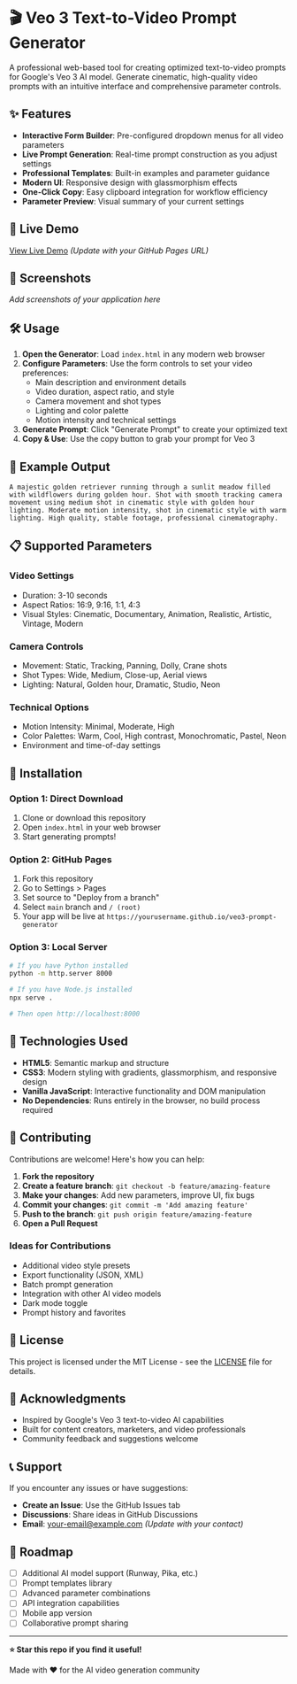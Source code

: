 # 🎬 Veo 3 Text-to-Video Prompt Generator

A professional web-based tool for creating optimized text-to-video prompts for Google's Veo 3 AI model. Generate cinematic, high-quality video prompts with an intuitive interface and comprehensive parameter controls.

## ✨ Features

- **Interactive Form Builder**: Pre-configured dropdown menus for all video parameters
- **Live Prompt Generation**: Real-time prompt construction as you adjust settings
- **Professional Templates**: Built-in examples and parameter guidance
- **Modern UI**: Responsive design with glassmorphism effects
- **One-Click Copy**: Easy clipboard integration for workflow efficiency
- **Parameter Preview**: Visual summary of your current settings

## 🚀 Live Demo

[View Live Demo](https://yourusername.github.io/veo3-prompt-generator) *(Update with your GitHub Pages URL)*

## 📱 Screenshots

*Add screenshots of your application here*

## 🛠️ Usage

1. **Open the Generator**: Load `index.html` in any modern web browser
2. **Configure Parameters**: Use the form controls to set your video preferences:
   - Main description and environment details
   - Video duration, aspect ratio, and style
   - Camera movement and shot types
   - Lighting and color palette
   - Motion intensity and technical settings
3. **Generate Prompt**: Click "Generate Prompt" to create your optimized text
4. **Copy & Use**: Use the copy button to grab your prompt for Veo 3

## 🎯 Example Output

```
A majestic golden retriever running through a sunlit meadow filled with wildflowers during golden hour. Shot with smooth tracking camera movement using medium shot in cinematic style with golden hour lighting. Moderate motion intensity, shot in cinematic style with warm lighting. High quality, stable footage, professional cinematography.
```

## 📋 Supported Parameters

### Video Settings
- Duration: 3-10 seconds
- Aspect Ratios: 16:9, 9:16, 1:1, 4:3
- Visual Styles: Cinematic, Documentary, Animation, Realistic, Artistic, Vintage, Modern

### Camera Controls
- Movement: Static, Tracking, Panning, Dolly, Crane shots
- Shot Types: Wide, Medium, Close-up, Aerial views
- Lighting: Natural, Golden hour, Dramatic, Studio, Neon

### Technical Options
- Motion Intensity: Minimal, Moderate, High
- Color Palettes: Warm, Cool, High contrast, Monochromatic, Pastel, Neon
- Environment and time-of-day settings

## 🔧 Installation

### Option 1: Direct Download
1. Clone or download this repository
2. Open `index.html` in your web browser
3. Start generating prompts!

### Option 2: GitHub Pages
1. Fork this repository
2. Go to Settings > Pages
3. Set source to "Deploy from a branch"
4. Select `main` branch and `/ (root)`
5. Your app will be live at `https://yourusername.github.io/veo3-prompt-generator`

### Option 3: Local Server
```bash
# If you have Python installed
python -m http.server 8000

# If you have Node.js installed
npx serve .

# Then open http://localhost:8000
```

## 🌟 Technologies Used

- **HTML5**: Semantic markup and structure
- **CSS3**: Modern styling with gradients, glassmorphism, and responsive design
- **Vanilla JavaScript**: Interactive functionality and DOM manipulation
- **No Dependencies**: Runs entirely in the browser, no build process required

## 🤝 Contributing

Contributions are welcome! Here's how you can help:

1. **Fork the repository**
2. **Create a feature branch**: `git checkout -b feature/amazing-feature`
3. **Make your changes**: Add new parameters, improve UI, fix bugs
4. **Commit your changes**: `git commit -m 'Add amazing feature'`
5. **Push to the branch**: `git push origin feature/amazing-feature`
6. **Open a Pull Request**

### Ideas for Contributions
- Additional video style presets
- Export functionality (JSON, XML)
- Batch prompt generation
- Integration with other AI video models
- Dark mode toggle
- Prompt history and favorites

## 📝 License

This project is licensed under the MIT License - see the [LICENSE](LICENSE) file for details.

## 🙏 Acknowledgments

- Inspired by Google's Veo 3 text-to-video AI capabilities
- Built for content creators, marketers, and video professionals
- Community feedback and suggestions welcome

## 📞 Support

If you encounter any issues or have suggestions:

- **Create an Issue**: Use the GitHub Issues tab
- **Discussions**: Share ideas in GitHub Discussions
- **Email**: your-email@example.com *(Update with your contact)*

## 🔮 Roadmap

- [ ] Additional AI model support (Runway, Pika, etc.)
- [ ] Prompt templates library
- [ ] Advanced parameter combinations
- [ ] API integration capabilities
- [ ] Mobile app version
- [ ] Collaborative prompt sharing

---

**⭐ Star this repo if you find it useful!**

Made with ❤️ for the AI video generation community
